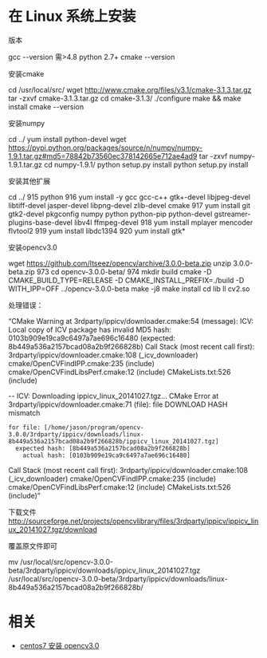 
# 在 Linux 系统上安装

版本

gcc --version  需>4.8
python 2.7+
cmake --version





安装cmake



cd /usr/local/src/
wget http://www.cmake.org/files/v3.1/cmake-3.1.3.tar.gz
tar -zxvf cmake-3.1.3.tar.gz
cd cmake-3.1.3/
 ./configure
make && make install
cmake --version





安装numpy

cd ../
yum install python-devel
wget https://pypi.python.org/packages/source/n/numpy/numpy-1.9.1.tar.gz#md5=78842b73560ec378142665e712ae4ad9
tar -zxvf numpy-1.9.1.tar.gz
cd numpy-1.9.1/
python setup.py install
python setup.py install





安装其他扩展

cd ../
  915  python
  916  yum install -y gcc gcc-c++ gtk+-devel libjpeg-devel libtiff-devel jasper-devel libpng-devel zlib-devel cmake
  917  yum install git gtk2-devel pkgconfig numpy python python-pip python-devel gstreamer-plugins-base-devel libv4l ffmpeg-devel
  918  yum install mplayer mencoder flvtool2
  919  yum install libdc1394
  920  yum install gtk*




安装opencv3.0

wget https://github.com/Itseez/opencv/archive/3.0.0-beta.zip
 unzip 3.0.0-beta.zip
  973  cd opencv-3.0.0-beta/
  974  mkdir build
cmake -D CMAKE_BUILD_TYPE=RELEASE -D CMAKE_INSTALL_PREFIX=./build -D  WITH_IPP=OFF ../opencv-3.0.0-beta
make -j8
make install
cd lib
ll cv2.so



处理错误：

“CMake Warning at 3rdparty/ippicv/downloader.cmake:54 (message):
  ICV: Local copy of ICV package has invalid MD5 hash:
  0103b909e19ca9c6497a7ae696c16480 (expected:
  8b449a536a2157bcad08a2b9f266828b)
Call Stack (most recent call first):
  3rdparty/ippicv/downloader.cmake:108 (_icv_downloader)
  cmake/OpenCVFindIPP.cmake:235 (include)
  cmake/OpenCVFindLibsPerf.cmake:12 (include)
  CMakeLists.txt:526 (include)




-- ICV: Downloading ippicv_linux_20141027.tgz...
CMake Error at 3rdparty/ippicv/downloader.cmake:71 (file):
  file DOWNLOAD HASH mismatch


    for file: [/home/jason/program/opencv-3.0.0/3rdparty/ippicv/downloads/linux-8b449a536a2157bcad08a2b9f266828b/ippicv_linux_20141027.tgz]
      expected hash: [8b449a536a2157bcad08a2b9f266828b]
        actual hash: [0103b909e19ca9c6497a7ae696c16480]



Call Stack (most recent call first):
  3rdparty/ippicv/downloader.cmake:108 (_icv_downloader)
  cmake/OpenCVFindIPP.cmake:235 (include)
  cmake/OpenCVFindLibsPerf.cmake:12 (include)
  CMakeLists.txt:526 (include)”





 下载文件 http://sourceforge.net/projects/opencvlibrary/files/3rdparty/ippicv/ippicv_linux_20141027.tgz/download

覆盖原文件即可

mv /usr/local/src/opencv-3.0.0-beta/3rdparty/ippicv/downloads/ippicv_linux_20141027.tgz /usr/local/src/opencv-3.0.0-beta/3rdparty/ippicv/downloads/linux-8b449a536a2157bcad08a2b9f266828b/


# 相关

- [centos7 安装 opencv3.0](https://blog.csdn.net/design321/article/details/47811099)
